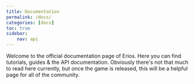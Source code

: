 ```yaml
---
title: Documentation
permalink: /docs/
categories: [docs]
toc: true
sidebar:
    nav: api
---
```


Welcome to the official documentation page of Erios. Here you can find tutorials, guides & the API documentation. Obviously there's not that much to read here currently, but once the game is released, this will be a helpful page for all of the community.